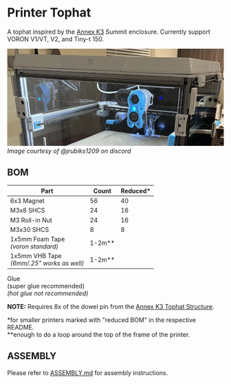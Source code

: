 # Printer Tophat

A tophat inspired by the [Annex K3](https://github.com/Annex-Engineering/Gasherbrum-K3) Summit enclosure. Currently support VORON V1/VT, V2, and Tiny-t 150.

![alt text](https://github.com/jakub874/Jakub3DPrinterMods/blob/main/Tophat/img/jrubiks1209_tophat.png)\
*Image courtesy of @jrubiks1209 on discord*

## BOM
**Part** | **Count** | **Reduced*** 
--- | --- | --- 
6x3 Magnet | 56 | 40
M3x8 SHCS | 24 | 16
M3 Roll-in Nut | 24 | 16
M3x30 SHCS | 8 | 8
1x5mm Foam Tape<br>*(voron standard)* | 1-2m**
1x5mm VHB Tape<br>*(6mm/.25" works as well)* | 1-2m**
Glue<br>(super glue recommended)<br>*(hot glue not recommended)*

**NOTE:** Requires 8x of the dowel pin from the [Annex K3 Tophat Structure](https://github.com/Annex-Engineering/Gasherbrum-K3/blob/main/Release_1_1/STLs/Summit_Enclosure/Tophat/tophat_lid_structure_c_x8_rev3.STL).

*for smaller printers marked with "reduced BOM" in the respective README.<br>
**enough to do a loop around the top of the frame of the printer.

## ASSEMBLY
Please refer to [ASSEMBLY.md](https://github.com/jakub874/Jakub3DPrinterMods/blob/main/Tophat/ASSEMBLY.md) for assembly instructions.
